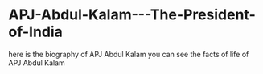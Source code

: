 # APJ-Abdul-Kalam---The-President-of-India
here is the biography of APJ Abdul Kalam you can see the facts of life of APJ Abdul Kalam
